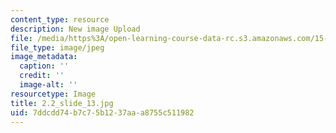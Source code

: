 ```yaml
---
content_type: resource
description: New image Upload
file: /media/https%3A/open-learning-course-data-rc.s3.amazonaws.com/15-s21-nuts-and-bolts-of-business-plans-january-iap-2014/7ddcdd74b7c75b1237aaa8755c511982_2.2_slide_13.jpg
file_type: image/jpeg
image_metadata:
  caption: ''
  credit: ''
  image-alt: ''
resourcetype: Image
title: 2.2_slide_13.jpg
uid: 7ddcdd74-b7c7-5b12-37aa-a8755c511982
---
```


